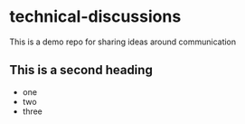 # technical-discussions
This is a demo repo for sharing ideas around communication


## This is a second heading
* one
* two
* three
